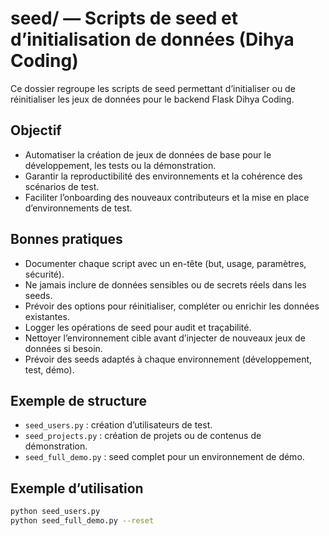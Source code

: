 # seed/ — Scripts de seed et d’initialisation de données (Dihya Coding)

Ce dossier regroupe les scripts de seed permettant d’initialiser ou de réinitialiser les jeux de données pour le backend Flask Dihya Coding.

## Objectif

- Automatiser la création de jeux de données de base pour le développement, les tests ou la démonstration.
- Garantir la reproductibilité des environnements et la cohérence des scénarios de test.
- Faciliter l’onboarding des nouveaux contributeurs et la mise en place d’environnements de test.

## Bonnes pratiques

- Documenter chaque script avec un en-tête (but, usage, paramètres, sécurité).
- Ne jamais inclure de données sensibles ou de secrets réels dans les seeds.
- Prévoir des options pour réinitialiser, compléter ou enrichir les données existantes.
- Logger les opérations de seed pour audit et traçabilité.
- Nettoyer l’environnement cible avant d’injecter de nouveaux jeux de données si besoin.
- Prévoir des seeds adaptés à chaque environnement (développement, test, démo).

## Exemple de structure

- `seed_users.py` : création d’utilisateurs de test.
- `seed_projects.py` : création de projets ou de contenus de démonstration.
- `seed_full_demo.py` : seed complet pour un environnement de démo.

## Exemple d’utilisation

```bash
python seed_users.py
python seed_full_demo.py --reset